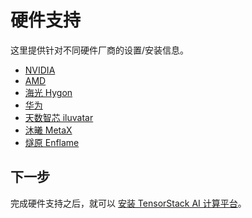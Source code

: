 # 硬件支持

这里提供针对不同硬件厂商的设置/安装信息。

- [NVIDIA](./nvidia/index.md)
- [AMD](./amd/index.md)
- [海光 Hygon](./hygon/index.md)
- [华为](./huawei/index.md)
- [天数智芯 iluvatar](./iluvatar/index.md)
- [沐曦 MetaX](./metax/index.md)
- [燧原 Enflame](./enflame/index.md)

## 下一步

完成硬件支持之后，就可以 [安装 TensorStack AI 计算平台](../online/products/index.md)。
